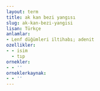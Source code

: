 ```yaml
---
layout: term
title: ak kan bezi yangısı
slug: ak-kan-bezi-yangisi
lisan: Türkçe
anlamlar:
- Lenf düğümleri iltihabı; adenit
ozellikler:
- - isim
  - tıp
ornekler:
- - ''
orneklerkaynak:
- - ''
---
```

